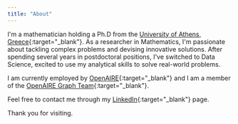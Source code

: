```yaml
---
title: "About"
---
```

I'm a mathematician holding a Ph.D from the [University of Athens, Greece](https://en.math.uoa.gr){:target="_blank"}. As a researcher in Mathematics, I'm passionate about tackling complex problems and devising innovative solutions. After spending several years in postdoctoral positions, I've switched to Data Science, excited to use my analytical skills to solve real-world problems. 

I am currently employed by [OpenAIRE](https://www.openaire.eu){:target="_blank"} and I am a member of the [OpenAIRE Graph Team](https://graph.openaire.eu/team){:target="_blank"}.

Feel free to contact me through my [LinkedIn](https://www.linkedin.com/in/myrto-kallipoliti-212716146/){:target="_blank"} page.

Thank you for visiting.




